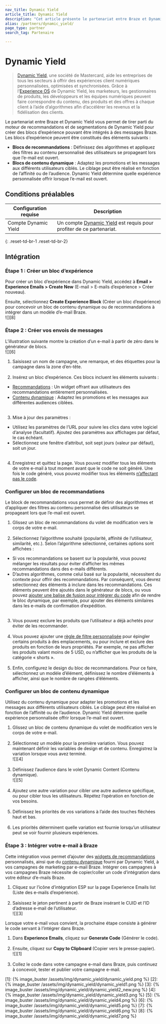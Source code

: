 ```yaml
---
nav_title: Dynamic Yield
article_title: Dynamic Yield
description: "Cet article présente le partenariat entre Braze et Dynamic Yield. Ce partenariat vous permet de tirer parti du moteur de recommandations et de segmentations de Dynamic Yield pour créer des blocs d’expérience pouvant être intégrés à des messages Braze."
alias: /partners/dynamic_yield/
page_type: partner
search_tag: Partenaire

---
```


# Dynamic Yield

> [Dynamic Yield](https://www.dynamicyield.com/), une société de Mastercard, aide les entreprises de tous les secteurs à offrir des expériences client numériques personnalisées, optimisées et synchronisées. Grâce à l’[Experience OS](http://www.dynamicyield.com/experience-os) de Dynamic Yield, les marketeurs, les gestionnaires de produits, les développeurs et les équipes numériques peuvent faire correspondre du contenu, des produits et des offres à chaque client à l’aide d’algorithmes afin d’accélérer les revenus et la fidélisation des clients.

Le partenariat entre Braze et Dynamic Yield vous permet de tirer parti du moteur de recommandations et de segmentations de Dynamic Yield pour créer des blocs d’expérience pouvant être intégrés à des messages Braze. Les blocs d’expérience peuvent être constitués des éléments suivants :
- **Blocs de recommandations** : Définissez des algorithmes et appliquez des filtres au contenu personnalisé des utilisateurs se propageant lors que l’e-mail est ouvert. 
- **Blocs de contenu dynamique** : Adaptez les promotions et les messages aux différents utilisateurs ciblés. Le ciblage peut être réalisé en fonction de l’affinité ou de l’audience. Dynamic Yield détermine quelle expérience personnalisée offrir lorsque l’e-mail est ouvert. 

## Conditions préalables

| Configuration requise | Description |
| ----------- | ----------- |
| Compte Dynamic Yield | Un compte [Dynamic Yield](https://adm.dynamicyield.com/users/sign_in#/r/dashboard) est requis pour profiter de ce partenariat. |
{: .reset-td-br-1 .reset-td-br-2}

## Intégration

### Étape 1 : Créer un bloc d’expérience

Pour créer un bloc d’expérience dans Dynamic Yield, accédez à **Email > Experience Emails > Create New** (E-mail > E-mails d’expérience > Créer nouveau).

Ensuite, sélectionnez **Create Experience Block** (Créer un bloc d’expérience) pour concevoir un bloc de contenu dynamique ou de recommandations à intégrer dans un modèle d’e-mail Braze.<br>![][8]

### Étape 2 : Créer vos envois de messages

L’illustration suivante montre la création d’un e-mail à partir de zéro dans le générateur de blocs.<br>![][6]

1. Saisissez un nom de campagne, une remarque, et des étiquettes pour la campagne dans la zone d’en-tête.<br><br>
2. Insérez un bloc d’expérience. Ces blocs incluent les éléments suivants :
  - [Recommandations](#configure-a-recommendations-block) : Un widget offrant aux utilisateurs des recommandations entièrement personnalisées.
  - [Contenu dynamique](#configure-a-dynamic-content-block) : Adaptez les promotions et les messages aux différentes audiences ciblées.<br><br>
3. Mise à jour des paramètres :
  - Utilisez les paramètres de l’URL pour suivre les clics dans votre logiciel d’analyse (facultatif). Ajoutez des paramètres aux affichages par défaut, le cas échéant.
  - Sélectionnez une fenêtre d’attribut, soit sept jours (valeur par défaut), soit un jour.<br><br>
4. Enregistrez et quittez la page. Vous pouvez modifier tous les éléments de votre e-mail à tout moment avant que le code ne soit généré. Une fois le code généré, vous pouvez modifier tous les éléments [n’affectant pas le code](https://support.dynamicyield.com/hc/en-us/articles/4404013832465-Experience-Email#h_01FAZPXB6MH094J1MWS5N86FXH).

### Configurer un bloc de recommandations

Le block de recommandations vous permet de définir des algorithmes et d’appliquer des filtres au contenu personnalisé des utilisateurs se propageant lors que l’e-mail est ouvert. 

1. Glissez un bloc de recommandations du volet de modification vers le corps de votre e-mail.<br><br>
2. Sélectionnez l’algorithme souhaité (popularité, affinité de l’utilisateur, similarité, etc.). Selon l’algorithme sélectionné, certaines options sont affichées : 
  - Si vos recommandations se basent sur la popularité, vous pouvez mélanger les résultats pour éviter d’afficher les mêmes recommandations dans des e-mails différents.
  - D’autres algorithmes, comme celui basé sur la popularité, nécessitent du contexte pour offrir des recommandations. Par conséquent, vous devrez sélectionnez des éléments à inclure dans les recommandations. Ces éléments peuvent être ajoutés dans le générateur de blocs, ou vous pouvez [ajouter une balise de fusion pour intégrer du code](https://support.dynamicyield.com/hc/en-us/articles/4404013832465-Experience-Email#advanced) afin de rendre le bloc dynamique, par exemple, pour ajouter des éléments similaires dans les e-mails de confirmation d’expédition. <br><br>
3. Vous pouvez exclure les produits que l’utilisateur a déjà achetés pour éviter de les recommander.<br><br>
4. Vous pouvez ajouter une [règle de filtre personnalisée](https://support.dynamicyield.com/hc/en-us/articles/4404013832465-Experience-Email#h_01FAZP4ZWZX1JJ2SH61MB3HVXD) pour épingler certains produits à des emplacements, ou pour inclure et exclure des produits en fonction de leurs propriétés. Par exemple, ne pas afficher les produits valant moins de 5 USD, ou n’afficher que les produits de la catégorie « shorts ».<br><br>
5. Enfin, configurez le design du bloc de recommandations. Pour ce faire, sélectionnez un modèle d’élément, définissez le nombre d’éléments à afficher, ainsi que le nombre de rangées d’éléments. 

### Configurer un bloc de contenu dynamique
Utilisez du contenu dynamique pour adapter les promotions et les messages aux différents utilisateurs ciblés. Le ciblage peut être réalisé en fonction de l’affinité ou de l’audience. Dynamic Yield détermine quelle expérience personnalisée offrir lorsque l’e-mail est ouvert. 

1. Glissez un bloc de contenu dynamique du volet de modification vers le corps de votre e-mail.<br><br> 
2. Sélectionnez un modèle pour la première variation. Vous pouvez maintenant définir les variables de design et de contenu. Enregistrez la variation lorsque vous avez terminé. <br>![][4]<br><br> 
3. Définissez l’audience dans le volet Dynamic Content (Contenu dynamique).<br>![][5]<br><br> 
4. Ajoutez une autre variation pour cibler une autre audience spécifique, ou pour cibler tous les utilisateurs. Répétez l’opération en fonction de vos besoins.<br><br> 
5. Définissez les priorités de vos variations à l’aide des touches fléchées haut et bas. <br><br> 
6. Les priorités déterminent quelle variation est fournie lorsqu’un utilisateur peut se voir fournir plusieurs expériences.

### Étape 3 : Intégrer votre e-mail à Braze

Cette intégration vous permet d’ajouter des [widgets de recommandations](https://support.dynamicyield.com/hc/en-us/articles/360022547394) personnalisés, ainsi que du [contenu dynamique](https://support.dynamicyield.com/hc/en-us/articles/360022547994) fourni par Dynamic Yield, à vos campagnes de marketing par e-mail Braze. Intégrer ces campagnes à vos campagnes Braze nécessite de copier/coller un code d’intégration dans votre éditeur d’e-mails Braze.

1. Cliquez sur l’icône d’intégration ESP sur la page Experience Emails list (Liste des e-mails d’expérience).<br><br> 
2. Saisissez le jeton pertinent à partir de Braze insérant le CUID et l’ID d’adresse e-mail de l’utilisateur.<br>![][3]
  
Lorsque votre e-mail vous convient, la prochaine étape consiste à générer le code servant à l’intégrer dans Braze.
1. Dans **Experience Emails**, cliquez sur **Generate Code** (Générer le code).<br><br> 
2. Ensuite, cliquez sur **Copy to Clipboard** (Copier vers le presse-papier).<br>![][1]<br><br> 
3. Collez le code dans votre campagne e-mail dans Braze, puis continuez à concevoir, tester et publier votre campagne e-mail.


[1]: {% image_buster /assets/img/dynamic_yield/dynamic_yield.png %}
[2]: {% image_buster /assets/img/dynamic_yield/dynamic_yield1.png %}
[3]: {% image_buster /assets/img/dynamic_yield/dynamic_yield2_new.png %}
[4]: {% image_buster /assets/img/dynamic_yield/dynamic_yield3.png %}
[5]: {% image_buster /assets/img/dynamic_yield/dynamic_yield4.png %}
[6]: {% image_buster /assets/img/dynamic_yield/dynamic_yield5.png %}
[7]: {% image_buster /assets/img/dynamic_yield/dynamic_yield6.png %}
[8]: {% image_buster /assets/img/dynamic_yield/dynamic_yield7.png %}
